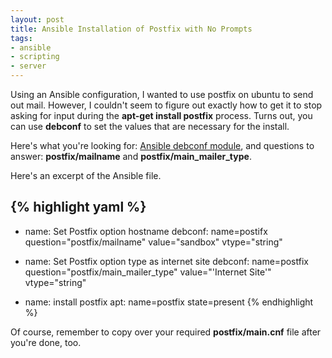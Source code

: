 ```yaml
---
layout: post
title: Ansible Installation of Postfix with No Prompts
tags:
- ansible
- scripting
- server
---
```


Using an Ansible configuration, I wanted to use postfix on ubuntu to send out mail.  However, I couldn't seem to figure out exactly how to get it to stop asking for input during the **apt-get install postfix** process.  Turns out, you can use **debconf** to set the values that are necessary for the install.  

Here's what you're looking for:
[Ansible debconf module](http://docs.ansible.com/debconf_module.html), and questions to answer: **postfix/mailname** and **postfix/main_mailer_type**.

Here's an excerpt of the Ansible file.


    
{% highlight yaml %}
---
- name: Set Postfix option hostname
  debconf: name=postifx question="postfix/mailname" value="sandbox" vtype="string"

- name: Set Postfix option type as internet site
  debconf: name=postfix question="postfix/main_mailer_type" value="'Internet Site'" vtype="string"

- name: install postfix
  apt: name=postfix state=present
{% endhighlight %}


Of course, remember to copy over your required **postfix/main.cnf** file after you're done, too.
